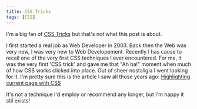 ```yaml
---
title: CSS Tricks
tags: [CSS]
---
```

I'm a big fan of [CSS Tricks](https://css-tricks.com) but that's not what this post is about.

I first started a real job as Web Developer in 2003. Back then the Web was very new, I was very new to Web Developement.
Recently I has cause to recall one of the very first CSS techniques I ever encountered. For me, it was the very first 'CSS trick' and gave me that "Ah ha!" moment when much of how CSS works clicked into place.
Out of sheer nostaligia I went looking for it. I'm pretty sure this is the article I saw all those years ago:
[Highlighting current page with CSS](http://www.hicksdesign.co.uk/journal/highlighting-current-page-with-css)

It's not a technique I'd employ or recommend any longer, but I'm happy it stil exists!
